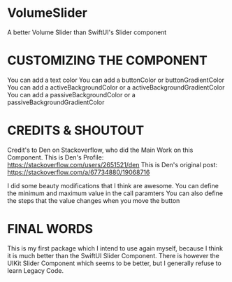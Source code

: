 # VolumeSlider
A better Volume Slider than SwiftUI's Slider component

# CUSTOMIZING THE COMPONENT
You can add a text color
You can add a buttonColor or buttonGradientColor
You can add a activeBackgroundColor or a activeBackgroundGradientColor
You can add a passiveBackgroundColor or a passiveBackgroundGradientColor



# CREDITS & SHOUTOUT
Credit's to Den on Stackoverflow, who did the Main Work on this Component.
This is Den's Profile: https://stackoverflow.com/users/2651521/den
This is Den's original post: https://stackoverflow.com/a/67734880/19068716

I did some beauty modifications that I think are awesome.
You can define the minimum and maximum value in the call paramters
You can also define the steps that the value changes when you move the button



# FINAL WORDS
This is my first package which I intend to use again myself, because I think
it is much better than the SwiftUI Slider Component.
There is however the UIKit Slider Component which seems to be better,
but I generally refuse to learn Legacy Code.
